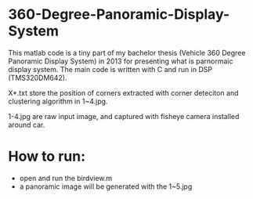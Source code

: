 # 360-Degree-Panoramic-Display-System
This matlab code is a tiny part of my bachelor thesis (Vehicle 360 Degree Panoramic Display System) in 2013 for presenting what is parnormaic display system. The main code is written with C and run in DSP (TMS320DM642).

X*.txt store the position of corners extracted with corner deteciton and clustering algorithm in 1~4.jpg.

1-4.jpg are raw input image, and captured with fisheye camera installed around car.

# How to run:
- open and run the birdview.m
- a panoramic image will be generated with the 1~5.jpg


